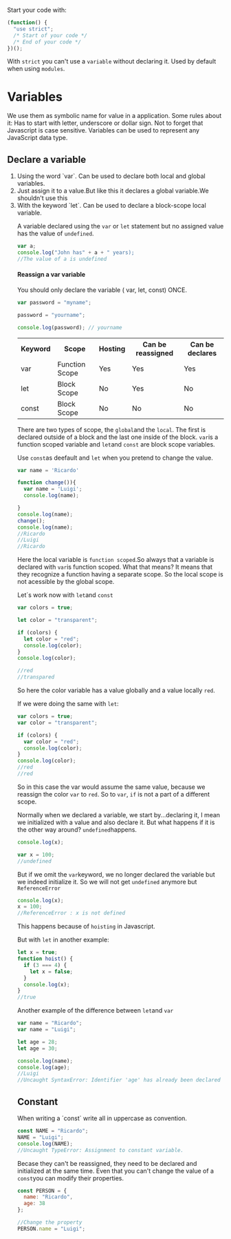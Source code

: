 Start your code with:

```javascript
(function() {
  "use strict";
  /* Start of your code */
  /* End of your code */
})();
```

With `strict` you can't use a `variable` without declaring it. Used by default when using `modules`.

<h1>Variables</h1>

We use them as symbolic name for value in a application.
Some rules about it: Has to start with letter, underscore or dollar sign.
Not to forget that Javascript is case sensitive.
Variables can be used to represent any JavaScript data type.

<h2>Declare a variable</h2>

<ol>
<li>Using the word `var`. Can be used to declare both local and global variables.</li>
<li>Just assign it to a value.But like this it declares a global variable.We shouldn't use this</li>
<li>With the keyword `let`. Can be used to declare a block-scope local variable.
</li>

A variable declared using the `var` or `let` statement but no assigned value has the value of `undefined`.

```javascript
var a;
console.log("John has" + a + " years);
//The value of a is undefined
```

<h4>Reassign a var variable</h4>

You should only declare the variable ( var, let, const) ONCE.

```javascript
var password = "myname";

password = "yourname";

console.log(password); // yourname
```

<table>
<tr>
  <th>Keyword</th>
  <th>Scope</th>
  <th>Hosting</th>
  <th>Can be reassigned</th>
  <th>Can be declares</th>
</tr>

<tr>
  <td>var</td>
  <td>Function Scope</td>
  <td>Yes</td>
  <td>Yes</td>
  <td>Yes</td>
</tr>
<tr>
  <td>let</td>
  <td>Block Scope</td>
  <td>No</td>
  <td>Yes</td>
  <td>No</td>
</tr>
<tr>
  <td>const</td>
  <td>Block Scope</td>
  <td>No</td>
  <td>No</td>
  <td>No</td>
</tr>
</table>

There are two types of scope, the `global`and the `local`. The first is declared outside of a block and the last one inside of the block.
`var`is a function scoped variable and `let`and `const` are block scope variables.

Use `const`as deefault and `let` when you pretend to change the value.

```javascript
var name = 'Ricardo'

function change()){
  var name = 'Luigi';
  console.log(name);

}
console.log(name);
change();
console.log(name);
//Ricardo
//Luigi
//Ricardo
```

Here the local variable is `function scoped`.So always that a variable is declared with `var`is function scoped.
What that means? It means that they recognize a function having a separate scope. So the local scope is not acessible by the global scope.

Let´s work now with `let`and `const`

```javascript
var colors = true;

let color = "transparent";

if (colors) {
  let color = "red";
  console.log(color);
}
console.log(color);

//red
//transpared
```

So here the color variable has a value globally and a value locally `red`.

If we were doing the same with `let`:

```javascript
var colors = true;
var color = "transparent";

if (colors) {
  var color = "red";
  console.log(color);
}
console.log(color);
//red
//red
```

So in this case the var would assume the same value, because we reassign the color `var` to `red`. So to `var`, `if` is not a part of a different scope.

Normally when we declared a variable, we start by...declaring it, I mean we initialized with a value and also declare it.
But what happens if it is the other way around?
`undefined`happens.

```javascript
console.log(x);

var x = 100;
//undefined
```

But if we omit the `var`keyword, we no longer declared the variable but we indeed initialize it. So we will not get `undefined` anymore but `ReferenceError`

```javascript
console.log(x);
x = 100;
//ReferenceError : x is not defined
```

This happens because of `hoisting` in Javascript.

But with `let` in another example:

```javascript
let x = true;
function hoist() {
  if (3 === 4) {
    let x = false;
  }
  console.log(x);
}
//true
```

Another example of the difference between `let`and `var`

```javascript
var name = "Ricardo";
var name = "Luigi";

let age = 28;
let age = 30;

console.log(name);
console.log(age);
//Luigi
//Uncaught SyntaxError: Identifier 'age' has already been declared
```

<h2>Constant</h2>

When writing a ´const` write all in uppercase as convention.

```javascript
const NAME = "Ricardo";
NAME = "Luigi";
console.log(NAME);
//Uncaught TypeError: Assignment to constant variable.
```

Becase they can't be reassigned, they need to be declared and initialized at the same time.
Even that you can't change the value of a `const`you can modify their properties.

```javascript
const PERSON = {
  name: "Ricardo",
  age: 38
};

//Change the property
PERSON.name = "Luigi";
```
